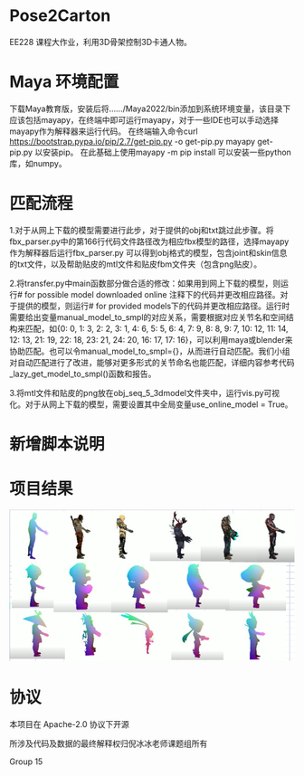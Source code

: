 # Pose2Carton 

EE228 课程大作业，利用3D骨架控制3D卡通人物。



# Maya 环境配置

下载Maya教育版，安装后将……/Maya2022/bin添加到系统环境变量，该目录下应该包括mayapy，在终端中即可运行mayapy，对于一些IDE也可以手动选择mayapy作为解释器来运行代码。
在终端输入命令curl https://bootstrap.pypa.io/pip/2.7/get-pip.py -o get-pip.py mayapy get-pip.py 以安装pip。
在此基础上使用mayapy -m pip install 可以安装一些python库，如numpy。



# 匹配流程

1.对于从网上下载的模型需要进行此步，对于提供的obj和txt跳过此步骤。将fbx_parser.py中的第166行代码文件路径改为相应fbx模型的路径，选择mayapy作为解释器后运行fbx_parser.py
可以得到obj格式的模型，包含joint和skin信息的txt文件，以及帮助贴皮的mtl文件和贴皮fbm文件夹（包含png贴皮）。

2.将transfer.py中main函数部分做合适的修改：如果用到网上下载的模型，则运行# for possible model downloaded online 注释下的代码并更改相应路径。对于提供的模型，则运行# for provided models下的代码并更改相应路径。运行时需要给出变量manual_model_to_smpl的对应关系，需要根据对应关节名和空间结构来匹配，如{0: 0, 1: 3, 2: 2, 3: 1, 4: 6, 5: 5, 6: 4, 7: 9, 8: 8, 9: 7, 10: 12, 11: 14, 12: 13, 21: 19, 22: 18, 23: 21, 24: 20, 16: 17, 17: 16}，可以利用maya或blender来协助匹配。也可以令manual_model_to_smpl={}，从而进行自动匹配。我们小组对自动匹配进行了改进，能够对更多形式的关节命名也能匹配，详细内容参考代码_lazy_get_model_to_smpl()函数和报告。

3.将mtl文件和贴皮的png放在obj_seq_5_3dmodel文件夹中，运行vis.py可视化。对于从网上下载的模型，需要设置其中全局变量use_online_model = True。

# 新增脚本说明


# 项目结果


![image](img/pos.png)


# 协议 
本项目在 Apache-2.0 协议下开源

所涉及代码及数据的最终解释权归倪冰冰老师课题组所有

Group 15
